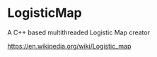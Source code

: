 # LogisticMap

A C++ based multithreaded Logistic Map creator  
  
https://en.wikipedia.org/wiki/Logistic_map
